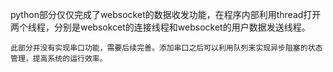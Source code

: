 python部分仅仅完成了websocket的数据收发功能，在程序内部利用thread打开两个线程，分别是websokcet的连接线程和websocket的用户数据发送线程。

```
此部分并没有实现串口功能，需要后续完善。添加串口之后可以利用队列来实现异步阻塞的状态管理，提高系统的运行效率。
```